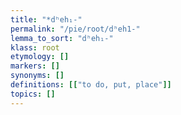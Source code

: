 ```yaml
---
title: "*dʰeh₁-"
permalink: "/pie/root/dʰeh1-"
lemma_to_sort: "dʰeh₁-"
klass: root
etymology: []
markers: []
synonyms: []
definitions: [["to do, put, place"]]
topics: []
---
```

